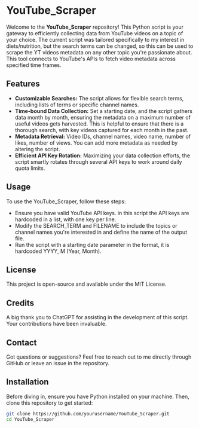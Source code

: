 # YouTube_Scraper

Welcome to the **YouTube_Scraper** repository! This Python script is your gateway to efficiently collecting data from YouTube videos on a topic of your choice. The current script was tailored specifically to my interest in diets/nutrition, but the search terms can be changed, so this can be used to scrape the YT videos metadata on any other topic you're passionate about. This tool connects to YouTube's APIs to fetch video metadata across specified time frames.

## Features

- **Customizable Searches:** The script allows for flexible search terms, including lists of terms or specific channel names.
- **Time-bound Data Collection:** Set a starting date, and the script gathers data month by month, ensuring the metadata on a maximum number of useful videos gets harvested. This is helpful to ensure that there is a thorough search, with key videos captured for each month in the past.  
- **Metadata Retrieval:** Video IDs, channel names, video name, number of likes, number of views. You can add more metadata as needed by altering the script. 
- **Efficient API Key Rotation:** Maximizing your data collection efforts, the script smartly rotates through several API keys to work around daily quota limits.

## Usage

To use the YouTube_Scraper, follow these steps:

- Ensure you have valid YouTube API keys. in this script the API keys are hardcoded in a list, with one key per line.
- Modify the SEARCH_TERM and FILENAME to include the topics or channel names you're interested in and define the name of the output file.
- Run the script with a starting date parameter in the format, it is hardcoded YYYY, M (Year, Month).

## License

This project is open-source and available under the MIT License.

## Credits

A big thank you to ChatGPT for assisting in the development of this script. Your contributions have been invaluable.

## Contact

Got questions or suggestions? Feel free to reach out to me directly through GitHub or leave an issue in the repository.

## Installation

Before diving in, ensure you have Python installed on your machine. Then, clone this repository to get started:

```bash
git clone https://github.com/yourusername/YouTube_Scraper.git
cd YouTube_Scraper





